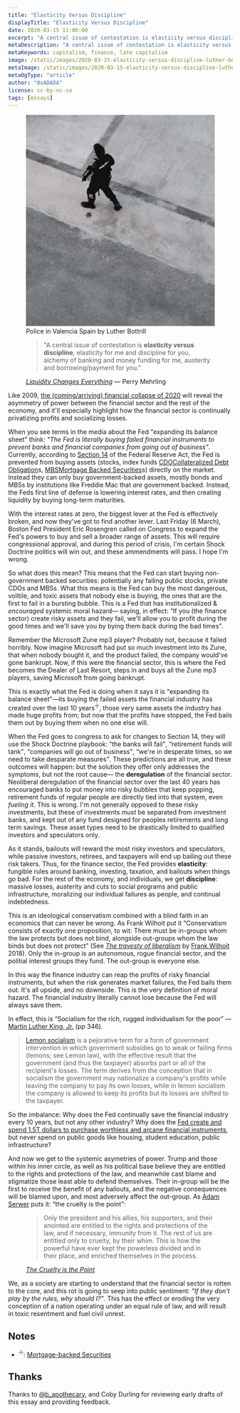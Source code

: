 ```yaml
---
title: "Elasticity Versus Discipline"
displayTitle: "Elasticity Versus Discipline"
date: 2020-03-15 11:06:00
excerpt: "A central issue of contestation is elasticity versus discipline, elasticity for me and discipline for you, alchemy of banking and money funding for me, austerity and debt for you."
metaDescription: "A central issue of contestation is elasticity versus discipline, elasticity for me and discipline for you, alchemy of banking and money funding for me, austerity and debt for you."
metaKeywords: capitalism, finance, late capitalism
image: /static/images/2020-03-15-elasticity-versus-discipline-luther-bottrill.jpg
metaImage: /static/images/2020-03-15-elasticity-versus-discipline-luther-bottrill.jpg
metaOgType: "article"
author: "0xADADA"
license: cc-by-nc-sa
tags: [essays]
---
```



<figure>
  <img src="/static/images/2020-03-15-elasticity-versus-discipline-luther-bottrill.jpg" alt="Police in Valencia Spain by Luther Bottrill" title="Police in Valencia Spain by Luther Bottrill">
  <figcaption>Police in Valencia Spain by Luther Bottrill</figcaption>
</figure>

<figure class="quote">
  <blockquote>
    "A central issue of contestation is <strong>elasticity versus discipline</strong>, elasticity 
    for me and discipline for you, alchemy of banking and money funding for me,
    austerity and borrowing/payment for you."
  </blockquote>
  <figcaption>
    <cite>
      <a href="https://www.perrymehrling.com/2019/03/liquidity-changes-everything/" rel="external">
        Liquidity Changes Everything</a>
    </cite>
    &mdash;
    Perry Mehrling
  </figcaption>
</figure>


Like 2009, 
[the (coming/arriving) financial collapse of 2020](https://twitter.com/i/events/1238487524856803331) 
will reveal the asymmetry of power between the financial sector and the rest of 
the economy, and it'll especially highlight how the financial sector is continually 
privatizing profits and socializing losses.

When you see terms in the media about the Fed "expanding its balance sheet" 
think: _"The Fed is literally buying failed financial instruments to prevent
banks and financial companies from going out of business"_. Currently, according 
to [Section 14](https://www.federalreserve.gov/aboutthefed/section14.htm)
of the Federal Reserve Act, the Fed is prevented from buying assets (stocks,
index funds 
<a class="Annotation-ref" href="#note:1">CDO<span 
  class="Annotation" id="note:1">Collateralized Debt
  Obligation</span></a>s,
<a class="Annotation-ref" href="#note:2">MBS<span 
  class="Annotation" id="note:2">Mortgage Backed
  Securities</span></a>s)
directly on the market.
Instead they can only buy government-backed assets, mostly bonds and MBSs 
by institutions like Freddie Mac that _are_ government backed. Instead, the Feds
first line of defense is lowering interest rates, and then creating
liquidity by buying long-term maturities.

With the interest rates at zero, the biggest lever at the Fed is effectively
broken, and now they've got to find another lever. Last Friday (6 March), Boston
Fed President Eric Rosengren called on Congress to expand the Fed's powers to buy
and sell a broader range of assets. This will require congressional approval, and
during this period of crisis, I'm certain Shock Doctrine politics will win out,
and these ammendments will pass. I hope I'm wrong.

So what does this mean? This means that the Fed can start buying non-government
backed securities: potentially any failing public stocks, private CDOs and MBSs.
What this means is the Fed can buy the most dangerous, volitile, and toxic assets
that nobody else is buying, the ones that are the first to fail in a bursting
bubble. This is a Fed that has institutionalized &amp; _encouraged_ systemic
moral hazard&mdash; saying, in effect: <q>If you (the finance sector) create 
risky assets and they fail, we'll allow you to profit during the good times and 
we'll save you by bying them back during the bad times</q>.

Remember the Microsoft Zune mp3 player? Probably not, because it failed
horribly. Now imagine Microsoft had put so much investment into its Zune, that 
when nobody bought it, and the product failed, the company would've gone 
bankrupt. Now, if this were the financial sector, this is where the Fed becomes 
the Dealer of Last Resort, steps in and buys all the Zune mp3 players, saving 
Microsoft from going bankrupt.

This is exactly what the Fed is doing when it says it is "expanding its balance 
sheet"—its buying the failed assets the financial industry has created over 
the last 10 years<sup>☩</sup>, those very same assets the industry has made huge profits 
from; but now that the profits have stopped, the Fed bails them out by buying
them when no one else will.

When the Fed goes to congress to ask for changes to Section 14, they will use
the Shock Doctrine playbook: <q>the banks will fail</q>, <q>retirement funds will
tank</q>, <q>companies will go out of business</q>, <q>we're in desperate times,
so we need to take desparate measures</q>. These predictions are all true, and these
outcomes will happen: but the solution they offer only addresses the symptoms,
but not the root cause&mdash; the **deregulation** of the financial sector.
Neoliberal deregulation of the financial sector over the last 40 years has 
encouraged banks to put money into risky bubbles that keep popping, retirement 
funds of regular people are directly tied into that system, even _fueling it_.
This is wrong. I'm not generally opposed to these risky investments, but these 
of investments _must_ be separated from investment banks, and kept out of any
fund designed for peoples retirements and long term savings. These asset types
need to be drastically limited to qualified investors and speculators only.

As it stands, bailouts will reward the most risky investors and speculators, while
passive investors, retirees, and taxpayers will end up bailing out these risk
takers. Thus, for the finance sector, the Fed provides **elasticity**: fungible 
rules around banking, investing, taxation, and bailouts when things go bad. For
the rest of the economy, and individuals, we get **discipline**: massive losses,
austerity and cuts to social programs and public infrastructure, moralizing our
individual failures as people, and continual indebtedness.

This is an ideological conservatism combined with a blind faith in an economics
that can never be wrong. As Frank Wilhoit put it <q>Conservatism consists of 
exactly one proposition, to wit: There must be in-groups whom the law protects 
but does not bind, alongside out-groups whom the law binds but does not 
protect</q> (See <cite>[The 
travesty of liberalism](http://crookedtimber.org/2018/03/21/liberals-against-progressives/#comment-729288)</cite>
by [Frank Wilhoit](https://www.broadheath.com/) 2018). Only the in-group is an
autonomous, rogue financial sector, and the politial interest groups they fund.
The out-group is everyone else.

In this way the finance industry can reap the profits of risky financial 
instruments, but when the risk generates market failures, the Fed bails them out.
It's all upside, and no downside. This is the very definition of moral hazard. 
The financial industry literally cannot lose because the Fed will always save them.

In effect, this is <q>Socialism for the rich, rugged individualism for the poor</q>
&mdash; [Martin
Luther King, Jr.](https://books.google.com/books?hl=de&id=B8k6btUYR68C&q=%22socialism+for+the+rich%22#v=snippet&q=%22socialism%20for%20the%20rich%22&f=false) (pp 346).

> [Lemon socialism](https://en.wikipedia.org/wiki/Lemon_socialism) is a pejorative
> term for a form of government intervention in which government subsidies go 
> to weak or failing firms (lemons; see Lemon law), with the effective result 
> that the government (and thus the taxpayer) absorbs part or all of the 
> recipient's losses. The term derives from the conception that in socialism the 
> government may nationalize a company's profits while leaving the company to 
> pay its own losses, while in lemon socialism the company is allowed to keep 
> its profits but its losses are shifted to the taxpayer.

So the imbalance: Why does the Fed continually save the financial industry every 
10 years, but not any other industry? Why does the [Fed create and spend 1.5T 
dollars to purchase worthless and arcane financial
instruments](https://www.newyorkfed.org/markets/opolicy/operating_policy_200312a),
but never spend on public goods like housing, student education, public 
infrastructure?

And now we get to the systemic asymetries of power. Trump and those within his
inner circle, as well as his political base believe they are entitled to the
rights and protections of the law, and meanwhile cast blame and stigmatize those
least able to defend themselves. Their in-group will be the first to receive the
benefit of any bailouts, and the negative consequences will be blamed upon, and 
most adversely affect
the out-group. As [Adam Serwer](https://www.theatlantic.com/ideas/archive/2018/10/the-cruelty-is-the-point/572104/)
puts it: <q>the cruelty is the point</q>:

<figure class="quote">
  <blockquote>
    Only the president and his allies, his supporters, and their anointed are entitled 
    to the rights and protections of the law, and if necessary, immunity from it.
    The rest of us are entitled only to cruelty, by their whim. This is how the 
    powerful have ever kept the powerless divided and in their place, and enriched 
    themselves in the process.
  </blockquote>
  <figcaption>
  <cite>
    <a href="https://www.theatlantic.com/ideas/archive/2018/10/the-cruelty-is-the-point/572104/" rel="external" title="The Cruelty is the Point">The
      Cruelty is the Point
    </a>
  </cite>
  </figcaption>
</figure>

We, as a society are starting to understand that the financial sector is rotten
to the core, and this rot is going to seep into public sentiment: _"If they don't
play by the rules, why should I?"_. This has the effect or eroding the very
conception of a nation operating under an equal rule of law, and will result
in toxic resentment and fuel civil unrest.

## Notes



* <sup>☩</sup>: [Mortgage-backed Securities](https://en.wikipedia.org/wiki/Mortgage-backed_security)

## Thanks

Thanks to [@b_apothecary](https://twitter.com/b_apothecary), and Coby Durling 
for reviewing early drafts of this essay and providing feedback.
